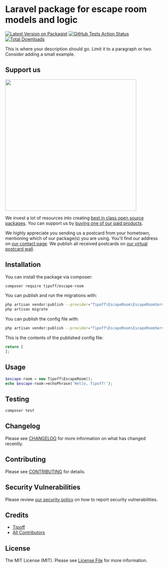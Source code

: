 # Laravel package for escape room models and logic

[![Latest Version on Packagist](https://img.shields.io/packagist/v/tipoff/escape-room.svg?style=flat-square)](https://packagist.org/packages/tipoff/escape-room)
[![GitHub Tests Action Status](https://img.shields.io/github/workflow/status/tipoff/escape-room/run-tests?label=tests)](https://github.com/tipoff/escape-room/actions?query=workflow%3ATests+branch%3Amaster)
[![Total Downloads](https://img.shields.io/packagist/dt/tipoff/escape-room.svg?style=flat-square)](https://packagist.org/packages/tipoff/escape-room)


This is where your description should go. Limit it to a paragraph or two. Consider adding a small example.

## Support us

[<img src="https://github-ads.s3.eu-central-1.amazonaws.com/package-escape-room-laravel.jpg?t=1" width="419px" />](https://spatie.be/github-ad-click/package-escape-room-laravel)

We invest a lot of resources into creating [best in class open source packages](https://spatie.be/open-source). You can support us by [buying one of our paid products](https://spatie.be/open-source/support-us).

We highly appreciate you sending us a postcard from your hometown, mentioning which of our package(s) you are using. You'll find our address on [our contact page](https://spatie.be/about-us). We publish all received postcards on [our virtual postcard wall](https://spatie.be/open-source/postcards).

## Installation

You can install the package via composer:

```bash
composer require tipoff/escape-room
```

You can publish and run the migrations with:

```bash
php artisan vendor:publish --provider="Tipoff\EscapeRoom\EscapeRoomServiceProvider" --tag="escape-room-migrations"
php artisan migrate
```

You can publish the config file with:
```bash
php artisan vendor:publish --provider="Tipoff\EscapeRoom\EscapeRoomServiceProvider" --tag="escape-room-config"
```

This is the contents of the published config file:

```php
return [
];
```

## Usage

```php
$escape-room = new Tipoff\EscapeRoom();
echo $escape-room->echoPhrase('Hello, Tipoff!');
```

## Testing

```bash
composer test
```

## Changelog

Please see [CHANGELOG](CHANGELOG.md) for more information on what has changed recently.

## Contributing

Please see [CONTRIBUTING](.github/CONTRIBUTING.md) for details.

## Security Vulnerabilities

Please review [our security policy](../../security/policy) on how to report security vulnerabilities.

## Credits

- [Tipoff](https://github.com/tipoff)
- [All Contributors](../../contributors)

## License

The MIT License (MIT). Please see [License File](LICENSE.md) for more information.

